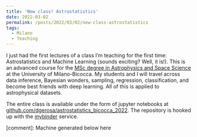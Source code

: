 ```yaml
---
title: 'New class! Astrostatistics'
date: 2022-03-02
permalink: /posts/2022/03/02/new-class-astrostatistics
tags:
  - Milano
  - Teaching
---
```


I just had the first lectures of a class I’m teaching for the first time: Astrostatistics and Machine Learning (sounds exciting? Well, it is!). This is an advanced course for the [MSc degree in Astrophysics and Space Science](<https://www.fisica.unimib.it/en/teaching/degree-courses/master-astrophysics-and-space-physics>) at the University of Milano-Bicocca. My students and I will travel across data inference, Bayesian wonders, sampling, regression, classification, and become best friends with deep learning. All of this is applied to astrophysical datasets.

The entire class is available under the form of jupyter notebooks at [github.com/dgerosa/astrostatistics_bicocca_2022](<https://github.com/dgerosa/astrostatistics_bicocca_2022>). The repository is hooked up with the [mybinder](<https://mybinder.org/v2/gh/dgerosa/astrostatistics_bicocca_2022/HEAD>) service.

[comment]: Machine generated below here
